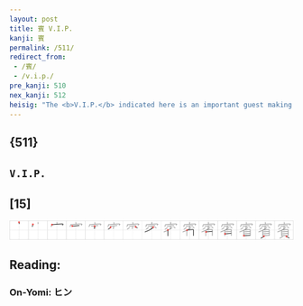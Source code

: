 ```yaml
---
layout: post
title: 賓 V.I.P.
kanji: 賓
permalink: /511/
redirect_from:
 - /賓/
 - /v.i.p./
pre_kanji: 510
nex_kanji: 512
heisig: "The <b>V.I.P.</b> indicated here is an important guest making a visit. The elements are: <i>house</i> . . . <i>ceiling</i> . . . <i>few</i> . . . <i>shells</i>."
---
```


## {511}

## `V.I.P.`

## [15]

<div class="stroke"><img src="../images/E8B393.png" /></div>

## Reading:

### On-Yomi: ヒン
